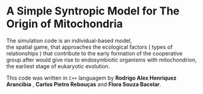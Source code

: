 # A Simple Syntropic  Model for The Origin of Mitochondria 

The simulation code is an individual-based model,   
the spatial game, that approaches the ecological factors ( types of relationships ) that contribute to the early formation of the cooperative group after would give rise to endosymbiotic organisms with mitochondrion, the earliest stage of eukaryotic evolution.     
    
This code  was written in `C++` languagem  by **Rodrigo Alex Henriquez Arancibia** , **Carlos  Pietro Rebouças**  and **Flora Souza Bacelar**.